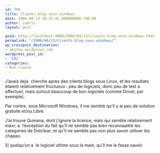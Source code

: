 ```yaml
---
id: 769
title: Clients blog sous windows
date: 2006-04-13 16:31:41.000000000 +00:00
author: cedric
layout: post

guid: http://localhost:4000/2006/04/13/clients-blog-sous-windows.html
permalink: "/2006/04/13/clients-blog-sous-windows/"
wp_crosspost_destination:
- akyrho.wordpress.com
wordpress_post_id:
- '591'
categories:
- Non classé
---
```

J’avais deja  cherche apres des clients blogs sous Linux, et les resultats etaient relativement fructueux : peu de logiciels, donc peu de test a  effectuer, mais surtout beaucoup de bon logiciels (comme Drivel, par exemple).

Par contre, sous Microsoft Windows, il me semble qu’il y ai peu de solution gratuite et/ou Libre.

J’ai trouve Qumana, dont j’ignore la licence, mais qui semble relativement ma»r, a  l’exception du fait qu’il ne semble pas bien reconnaaitre les categories de Dotclear; et qu’il ne semble pas non plus savoir utiliser les chapao.

Si quelqu’un a  le logiciel ultime sous la main, qu’il me le fasse savoir.